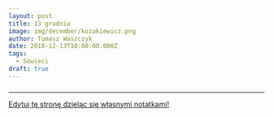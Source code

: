 ```yaml
---
layout: post
title: 13 grudnia
image: img/december/kozakiewicz.png
author: Tomasz Waszczyk
date: 2018-12-13T10:00:00.000Z
tags:
  - Sowieci
draft: true
---
```


### 

---

<a href="https://github.com/TomaszWaszczyk/historia.waszczyk.com/edit/master/src/content/december-13.md" target="_blank">Edytuj tę stronę dzieląc się własnymi notatkami!</a>

